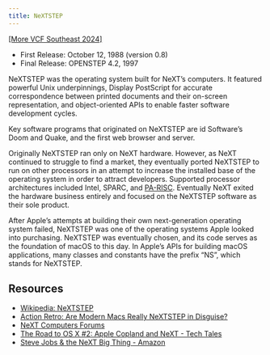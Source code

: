 ```yaml
---
title: NeXTSTEP
---
```


[[More VCF Southeast 2024]](/computers/vcfse2024)

- First Release: October 12, 1988 (version 0.8)
- Final Release: OPENSTEP 4.2, 1997

NeXTSTEP was the operating system built for NeXT’s computers. It featured powerful Unix underpinnings, Display PostScript for accurate correspondence between printed documents and their on-screen representation, and object-oriented APIs to enable faster software development cycles.

Key software programs that originated on NeXTSTEP are id Software’s Doom and Quake, and the first web browser and server.

Originally NeXTSTEP ran only on NeXT hardware. However, as NeXT continued to struggle to find a market, they eventually ported NeXTSTEP to run on other processors in an attempt to increase the installed base of the operating system in order to attract developers. Supported processor architectures included Intel, SPARC, and [PA-RISC](./hp-model-712-100). Eventually NeXT exited the hardware business entirely and focused on the NeXTSTEP software as their sole product.

After Apple’s attempts at building their own next-generation operating system failed, NeXTSTEP was one of the operating systems Apple looked into purchasing. NeXTSTEP was eventually chosen, and its code serves as the foundation of macOS to this day. In Apple’s APIs for building macOS applications, many classes and constants have the prefix “NS”, which stands for NeXTSTEP.

## Resources

- [Wikipedia: NeXTSTEP](https://en.wikipedia.org/wiki/NeXTSTEP)
- [Action Retro: Are Modern Macs Really NeXTSTEP in Disguise?](https://youtu.be/HyitnJQRvu0)
- [NeXT Computers Forums](https://www.nextcomputers.org/forums/index.php)
- [The Road to OS X #2: Apple Copland and NeXT - Tech Tales](https://overcast.fm/+wCpzWVZXA)
- [Steve Jobs &amp; the NeXT Big Thing - Amazon](https://www.amazon.com/Steve-Jobs-NeXT-Big-Thing-ebook/dp/B006VOM5V6/ref=sr_1_1?crid=XLFMUCGXLO32&dib=eyJ2IjoiMSJ9.WTHA7TY2KRxzHoPgErbOTnQay338HOyGyL7aU2M4x8rzy9zkgFsLAbcTD4cEpPwYlGlEVe73tIod2TJIbxJNeq34w1X2Z-7tkuU4JauBXfrLa7D12hKEJmcp81AHlGcPQNIaF2jhCHI-Wqt4RD8fo9Xc0ac0b190FoZ6i8OmNltrqk9zxS2v2TZdf0vbiq1A.-MksYU-A_vb-SKjbCFJcXF0taG5le7nV11HqgbGpmR0&dib_tag=se&keywords=steve+jobs+and+the+next+big+thing&qid=1720894864&sprefix=steve+jobs+and+the+next+big%2Caps%2C271&sr=8-1)
